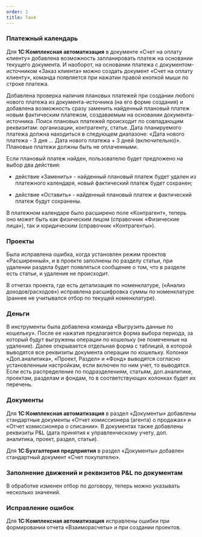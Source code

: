 ```yaml
---
order: 1
title: Таня
---
```


### **Платежный календарь**

Для **1С:Комплексная автоматизация** в документе «Счет на оплату клиенту» добавлена возможность запланировать платеж на основании текущего документа. И наоборот, на основании платежа с документом-источником «Заказ клиента» можно создать документ «Счет на оплату клиенту», команда появляется при нажатии правой кнопкой мыши по строке платежа.



Добавлена проверка наличия плановых платежей при создании любого нового платежа из документа-источника (на его форме создания) и добавлена возможность сразу заменить найденный плановый платеж новым фактическим платежом, создаваемым на основании документа-источника. Поиск плановых платежей происходит по совпадающим реквизитам: организации, контрагенту, статье. Дата планируемого платежа должна находиться в следующем диапазоне: «Дата нового платежа - 3 дня ... Дата нового платежа + 3 дней (включительно)». Плановые платежи должны быть не оплаченными.

Если плановый платеж найден, пользователю будет предложено на выбор два действия:

-  действие «Заменить» - найденный плановый платеж будет удален из платежного календаря, новый фактический платеж будет сохранен;

-  действие «Оставить» - найденный плановый платеж и фактический платеж будут сохранены.



В платежном календаре было расширено поле «Контрагент», теперь оно может быть как физическим лицом (справочник «Физические лица»), так и юридическим (справочник «Контрагенты»).



### **Проекты**

Была исправлена ошибка, когда установлен режим проектов «Расширенный», и в проекте заполнены по разделу статьи, при удалении раздела будет появляться сообщение о том, что в разделе есть статьи, и удаление не происходит.

В отчетах проекта, где есть детализация по номенклатуре, («Анализ доходов/расходов») исправлена расшифровка суммы по номенклатуре (раннее не учитывался отбор по текущей номенклатуре).



### **Деньги**

В инструменты была добавлена команда «Выгрузить данные по кошельку». После ее нажатия предлагается форма выбора периода, за который будут выгружены операции по кошельку (не помеченные на удаление). Далее открывается отдельная форма с таблицей, в которой выводятся все реквизиты документа операции по кошельку. Колонки «Доп.аналитика», «Проект, Раздел» и «Фонд» выводятся согласно установленным настройкам, если включен по ним учет, то выводятся. Если есть распределение по подразделениям, статьям, доп.аналитике, проектам, разделам и фондам, то в соответствующих колонках будет их перечень.



### **Документы**

Для **1С:Комплексная автоматизация** в раздел «Документы» добавлены стандартные документы «Отчет комиссионера (агента) о продажах» и «Отчет комиссионера о списании». В документах также добавлены реквизиты P&L (дата принятия к управленческому учету, доп. аналитика, проект, раздел, статьи).

Для **1С:Бухгалтерия предприятия** в раздел «Документы» добавлен стандартный документ «Счет покупателю».



### **Заполнение движений и реквизитов P&L по документам**

В обработке изменен отбор по договору, теперь можно указывать несколько значений.



### **Исправление ошибок**

Для **1С:Комплексная автоматизация** исправлены ошибки при формировании отчета «Взаиморасчеты» и при создании проектов.